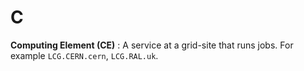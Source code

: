 # C
**Computing Element (CE)**
: A service at a grid-site that runs jobs. For example `LCG.CERN.cern`, `LCG.RAL.uk`.
